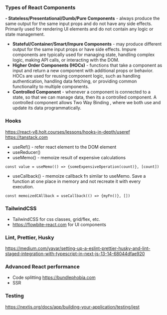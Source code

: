 ### Types of React Components

**- Stateless/Presentational/Dumb/Pure Components** - always produce the same output for the same input props and do not have any side effects. Primarily used for rendering UI elements and do not contain any logic or state management.

- **Stateful/Container/Smart/Impure Components** - may produce different output for the same input props or have side effects. Impure components are typically used for managing state, handling complex logic, making API calls, or interacting with the DOM.
- **Higher Order Components (HOCs)** - functions that take a component as input and return a new component with additional props or behavior. HOCs are used for reusing component logic, such as handling authentication, handling data fetching, or providing common functionality to multiple components.
- **Controlled Component** - whenever a component is connected to a state, so that we can manage data, then its a controlled component. A controlled component allows Two Way Binding , where we both use and update its data programmatically.

### Hooks

https://react-v8.holt.courses/lessons/hooks-in-depth/useref
https://tanstack.com

- useRef() - refer react element to the DOM element
- useReducer()
- useMemo() - memoize result of expensive calculations

```
const value = useMemo(() => {someExpensiveOperation(count)}, [count])
```

- useCallback() - memoize callback fn similar to useMemo. Save a function at one place in memory and not recreate it with every execution.

```
const memoizedCAllback = useCallback(() => {myFn()}, [])
```

### TailwindCSS

- TailwindCSS for css classes, grid/flex, etc.
- https://flowbite-react.com for UI components

### Lint, Prettier, Husky

https://medium.com/yavar/setting-up-a-eslint-prettier-husky-and-lint-staged-integration-with-typescript-in-next-js-13-14-68044dfae920

### Advanced React performance

- Code splitting
  https://bundlephobia.com
- SSR

### Testing

https://nextjs.org/docs/app/building-your-application/testing/jest
